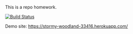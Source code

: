 This is a repo homework.

[![Build Status](https://travis-ci.org/SengulolanCem/myDemoApp.svg?branch=master)](https://travis-ci.org/SengulolanCem/myDemoApp)

Demo site: https://stormy-woodland-33416.herokuapp.com/
